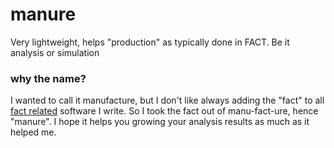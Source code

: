 # manure
Very lightweight, helps "production" as typically done in FACT. Be it analysis or simulation

### why the name?

I wanted to call it manufacture, but I don't like always adding the "fact" to all [fact related](https://github.com/fact-project/) software I write. So I took the fact out of manu-fact-ure, hence "manure". I hope it helps you growing your analysis results as much as it helped me.
